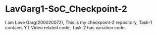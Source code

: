 # LavGarg1-SoC_Checkpoint-2
I am Love Garg(200020072), 
This is my checkpoint-2 repository, 
Task-1 contains YT Video related code, 
Task-2 has variation code.
